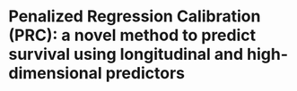 # Penalized Regression Calibration (PRC): a novel method to predict survival using longitudinal and high-dimensional predictors

